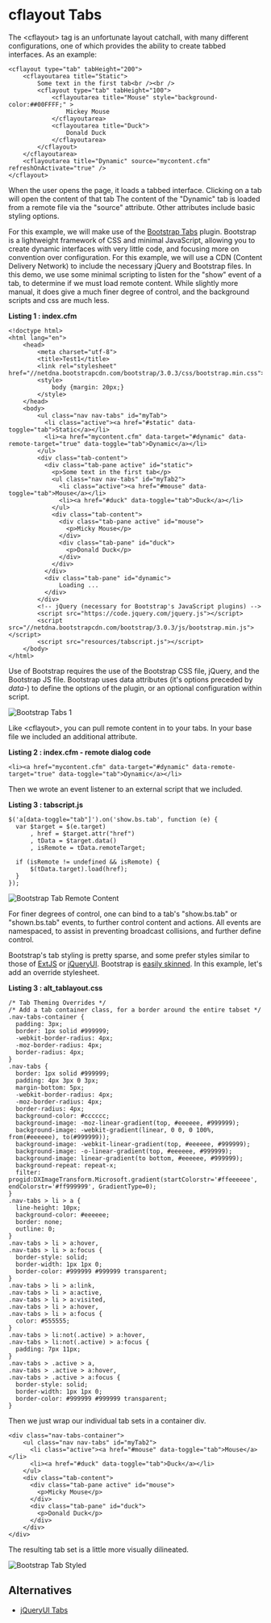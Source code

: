 cflayout Tabs
===

The &lt;cflayout&gt; tag is an unfortunate layout catchall, with many different configurations, one of which provides the ability to create tabbed interfaces. As an example:

    <cflayout type="tab" tabHeight="200">
        <cflayoutarea title="Static">
            Some text in the first tab<br /><br />
            <cflayout type="tab" tabHeight="100">
                <cflayoutarea title="Mouse" style="background-color:##00FFFF;" >
                    Mickey Mouse
                </cflayoutarea>
                <cflayoutarea title="Duck">
                    Donald Duck
                </cflayoutarea>
            </cflayout>
        </cflayoutarea>
        <cflayoutarea title="Dynamic" source="mycontent.cfm" refreshOnActivate="true" />
    </cflayout>
    
When the user opens the page, it loads a tabbed interface. Clicking on a tab will open the content of that tab The content of the "Dynamic" tab is loaded from a remote file via the "source" attribute. Other attributes include basic styling options.

For this example, we will make use of the [Bootstrap Tabs](http://getbootstrap.com/javascript/#tabs) plugin. Bootstrap is a lightweight framework of CSS and minimal JavaScript, allowing you to create dynamic interfaces with very little code, and focusing more on convention over configuration. For this example, we will use a CDN (Content Delivery Network) to include the necessary jQuery and Bootstrap files. In this demo, we use some minimal scripting to listen for the "show" event of a tab, to determine if we must load remote content. While slightly more manual, it does give a much finer degree of control, and the background scripts and css are much less.

**Listing 1 : index.cfm**

    <!doctype html>
    <html lang="en">
        <head>
            <meta charset="utf-8">
            <title>Test1</title>
            <link rel="stylesheet" href="//netdna.bootstrapcdn.com/bootstrap/3.0.3/css/bootstrap.min.css">
            <style>
                body {margin: 20px;}
            </style>
        </head>
        <body>
            <ul class="nav nav-tabs" id="myTab">
              <li class="active"><a href="#static" data-toggle="tab">Static</a></li>
              <li><a href="mycontent.cfm" data-target="#dynamic" data-remote-target="true" data-toggle="tab">Dynamic</a></li>
            </ul>
            <div class="tab-content">
              <div class="tab-pane active" id="static">
                <p>Some text in the first tab</p>
                <ul class="nav nav-tabs" id="myTab2">
                  <li class="active"><a href="#mouse" data-toggle="tab">Mouse</a></li>
                  <li><a href="#duck" data-toggle="tab">Duck</a></li>
                </ul>
                <div class="tab-content">
                  <div class="tab-pane active" id="mouse">
                    <p>Micky Mouse</p>
                  </div>
                  <div class="tab-pane" id="duck">
                    <p>Donald Duck</p>
                  </div>
                </div>
              </div>
              <div class="tab-pane" id="dynamic">
                  Loading ...
              </div>
            </div>
            <!-- jQuery (necessary for Bootstrap's JavaScript plugins) -->
            <script src="https://code.jquery.com/jquery.js"></script>
            <script src="//netdna.bootstrapcdn.com/bootstrap/3.0.3/js/bootstrap.min.js"></script>
            <script src="resources/tabscript.js"></script>
        </body>
    </html>

Use of Bootstrap requires the use of the Bootstrap CSS file, jQuery, and the Bootstrap JS file. Bootstrap uses data attributes (it's options preceded by _data-_) to define the options of the plugin, or an optional configuration within script.

![Bootstrap Tabs 1](images/Bootstrap_Tab_1.jpg)

Like &lt;cflayout&gt;, you can pull remote content in to your tabs. In your base file we included an additional attribute.

**Listing 2 : index.cfm - remote dialog code**

    <li><a href="mycontent.cfm" data-target="#dynamic" data-remote-target="true" data-toggle="tab">Dynamic</a></li>
    
Then we wrote an event listener to an external script that we included.

**Listing 3 : tabscript.js**

    $('a[data-toggle="tab"]').on('show.bs.tab', function (e) {
      var $target = $(e.target)
          , href = $target.attr("href")
          , tData = $target.data()
          , isRemote = tData.remoteTarget;

      if (isRemote != undefined && isRemote) {
          $(tData.target).load(href);
      }
    });
    
![Bootstrap Tab Remote Content](images/Bootstrap_Tab_2.jpg)
    
For finer degrees of control, one can bind to a tab's "show.bs.tab" or "shown.bs.tab" events, to further control content and actions. All events are namespaced, to assist in preventing broadcast collisions, and further define control.

Bootstrap's tab styling is pretty sparse, and some prefer styles similar to those of [ExtJS](http://www.sencha.com/products/extjs/) or [jQueryUI](http://jqueryui.com). Bootstrap is [easily skinned](http://www.cutterscrossing.com/index.cfm/2013/5/20/Skinning-Bootstrap-Tabs). In this example, let's add an override stylesheet.

**Listing 3 : alt_tablayout.css**

    /* Tab Theming Overrides */
    /* Add a tab container class, for a border around the entire tabset */
    .nav-tabs-container {
      padding: 3px;
      border: 1px solid #999999;
      -webkit-border-radius: 4px;
      -moz-border-radius: 4px;
      border-radius: 4px;
    }
    .nav-tabs {
      border: 1px solid #999999;
      padding: 4px 3px 0 3px;
      margin-bottom: 5px;
      -webkit-border-radius: 4px;
      -moz-border-radius: 4px;
      border-radius: 4px;
      background-color: #cccccc;
      background-image: -moz-linear-gradient(top, #eeeeee, #999999);
      background-image: -webkit-gradient(linear, 0 0, 0 100%, from(#eeeeee), to(#999999));
      background-image: -webkit-linear-gradient(top, #eeeeee, #999999);
      background-image: -o-linear-gradient(top, #eeeeee, #999999);
      background-image: linear-gradient(to bottom, #eeeeee, #999999);
      background-repeat: repeat-x;
      filter: progid:DXImageTransform.Microsoft.gradient(startColorstr='#ffeeeeee', endColorstr='#ff999999', GradientType=0);
    }
    .nav-tabs > li > a {
      line-height: 10px;
      background-color: #eeeeee;
      border: none;
      outline: 0;
    }
    .nav-tabs > li > a:hover,
    .nav-tabs > li > a:focus {
      border-style: solid;
      border-width: 1px 1px 0;
      border-color: #999999 #999999 transparent;
    }
    .nav-tabs > li > a:link,
    .nav-tabs > li > a:active,
    .nav-tabs > li > a:visited,
    .nav-tabs > li > a:hover,
    .nav-tabs > li > a:focus {
      color: #555555;
    }
    .nav-tabs > li:not(.active) > a:hover,
    .nav-tabs > li:not(.active) > a:focus {
      padding: 7px 11px;
    }
    .nav-tabs > .active > a,
    .nav-tabs > .active > a:hover,
    .nav-tabs > .active > a:focus {
      border-style: solid;
      border-width: 1px 1px 0;
      border-color: #999999 #999999 transparent;
    }

Then we just wrap our individual tab sets in a container div.

    <div class="nav-tabs-container">
        <ul class="nav nav-tabs" id="myTab2">
          <li class="active"><a href="#mouse" data-toggle="tab">Mouse</a></li>
          <li><a href="#duck" data-toggle="tab">Duck</a></li>
        </ul>
        <div class="tab-content">
          <div class="tab-pane active" id="mouse">
            <p>Micky Mouse</p>
          </div>
          <div class="tab-pane" id="duck">
            <p>Donald Duck</p>
          </div>
        </div>
    </div>
    
The resulting tab set is a little more visually dilineated.

![Bootstrap Tab Styled](images/Bootstrap_Tab_3.jpg)

Alternatives
---

* [jQueryUI Tabs](http://jqueryui.com/tabs/)
